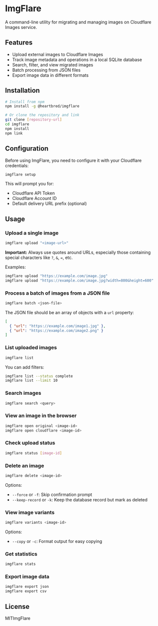 # ImgFlare

A command-line utility for migrating and managing images on Cloudflare Images service.

## Features

- Upload external images to Cloudflare Images
- Track image metadata and operations in a local SQLite database
- Search, filter, and view migrated images
- Batch processing from JSON files
- Export image data in different formats

## Installation

```bash
# Install from npm
npm install -g @heartbred/imgflare

# Or clone the repository and link
git clone [repository-url]
cd imgflare
npm install
npm link
```

## Configuration

Before using ImgFlare, you need to configure it with your Cloudflare credentials:

```bash
imgflare setup
```

This will prompt you for:
- Cloudflare API Token
- Cloudflare Account ID
- Default delivery URL prefix (optional)

## Usage

### Upload a single image

```bash
imgflare upload "<image-url>"
```

**Important:** Always use quotes around URLs, especially those containing special characters like `?`, `&`, `=`, etc.

Examples:
```bash
imgflare upload "https://example.com/image.jpg"
imgflare upload "https://example.com/image.jpg?width=800&height=600"
```

### Process a batch of images from a JSON file

```bash
imgflare batch <json-file>
```

The JSON file should be an array of objects with a `url` property:

```json
[
  { "url": "https://example.com/image1.jpg" },
  { "url": "https://example.com/image2.png" }
]
```

### List uploaded images

```bash
imgflare list
```

You can add filters:

```bash
imgflare list --status complete
imgflare list --limit 10
```

### Search images

```bash
imgflare search <query>
```

### View an image in the browser

```bash
imgflare open original <image-id>
imgflare open cloudflare <image-id>
```

### Check upload status

```bash
imgflare status [image-id]
```

### Delete an image

```bash
imgflare delete <image-id>
```

Options:
- `--force` or `-f`: Skip confirmation prompt
- `--keep-record` or `-k`: Keep the database record but mark as deleted

### View image variants

```bash
imgflare variants <image-id>
```

Options:
- `--copy` or `-c`: Format output for easy copying

### Get statistics

```bash
imgflare stats
```

### Export image data

```bash
imgflare export json
imgflare export csv
```

## License

MITImgFlare
